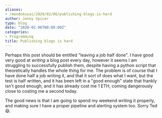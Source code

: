 ```yaml
---
aliases:
- /mendokusai/2020/02/06/publishing-blogs-is-hard
author: Jonny Spicer
type: blog
date: "2020-02-06T00:00:00Z"
categories:
- Programming
title: Publishing blogs is hard
---
```

Perhaps this post should be entitled "leaving a job half done". I have good very good at *writing* a blog post every day, however it seems I am struggling to successfully
publish them, despite having a python script that theoretically handles the whole thing for me. The problem is of course that I have done half a job writing it, and that it
sort of does what I want, but the test is half written, and it has been left in a "good enough" state that frankly isn't good enough, and it has already cost me 1 ETH, coming
dangerously close to costing me a second today.

The good news is that I am going to spend my weekend writing it properly, and making sure I have a proper pipeline and alerting system too. Sorry Ted 😄.
